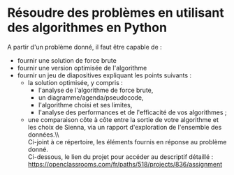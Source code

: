 
# Résoudre des problèmes en utilisant des algorithmes en Python

A partir d'un problème donné, il faut être capable de :
- fournir une solution de force brute
- fournir une version optimisée de l'algorithme
- fournir un jeu de diapositives expliquant les points suivants :
    - la solution optimisée, y compris :
        - l'analyse de l'algorithme de force brute,
        - un diagramme/agenda/pseudocode,
        - l'algorithme choisi et ses limites,
        - l'analyse des performances et de l'efficacité de vos algorithmes ;
    - une comparaison côte à côte entre la sortie de votre algorithme et les choix de Sienna, via un rapport d'exploration de l'ensemble des données.\\\  
Ci-joint à ce répertoire, les éléments fournis en réponse au problème donné.\
Ci-dessous, le lien du projet pour accéder au descriptif détaillé :
https://openclassrooms.com/fr/paths/518/projects/836/assignment



